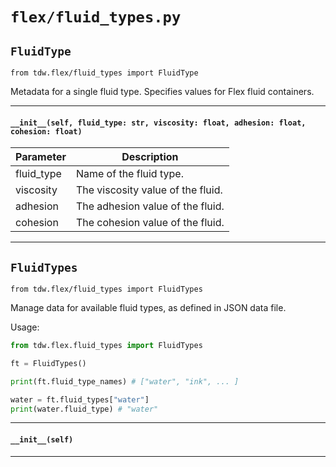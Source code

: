 # `flex/fluid_types.py`

## `FluidType`

`from tdw.flex/fluid_types import FluidType`

Metadata for a single fluid type. Specifies values for Flex fluid containers.

***

#### `__init__(self, fluid_type: str, viscosity: float, adhesion: float, cohesion: float)`


| Parameter | Description |
| --- | --- |
| fluid_type | Name of the fluid type. |
| viscosity | The viscosity value of the fluid. |
| adhesion | The adhesion value of the fluid. |
| cohesion | The cohesion value of the fluid. |

***

## `FluidTypes`

`from tdw.flex/fluid_types import FluidTypes`

Manage data for available fluid types, as defined in JSON data file.

Usage:

```python
from tdw.flex.fluid_types import FluidTypes

ft = FluidTypes()

print(ft.fluid_type_names) # ["water", "ink", ... ]

water = ft.fluid_types["water"]
print(water.fluid_type) # "water"
```

***

#### `__init__(self)`

***

